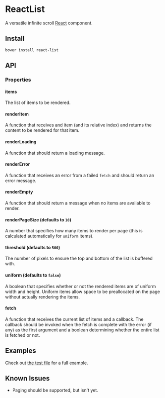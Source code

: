 # ReactList

A versatile infinite scroll [React] component.

## Install

```bash
bower install react-list
```

## API

### Properties

#### items

The list of items to be rendered.

#### renderItem

A function that receives and item (and its relative index) and returns the content to be rendered for that item.

#### renderLoading

A function that should return a loading message.

#### renderError

A function that receives an error from a failed `fetch` and should return an
error message.

#### renderEmpty

A function that should return a message when no items are available to render.

#### renderPageSize (defaults to `10`)

A number that specifies how many items to render per page (this is calculated automatically for `uniform` items).

#### threshold (defaults to `500`)

The number of pixels to ensure the top and bottom of the list is buffered with.

#### uniform (defaults to `false`)

A boolean that specifies whether or not the rendered items are of uniform width
and height. Uniform items allow space to be preallocated on the page without actually rendering the items.

#### fetch

A function that receives the current list of items and a callback. The callback
should be invoked when the fetch is complete with the error (if any) as the
first argument and a boolean determining whether the entire list is fetched or
not.


## Examples

Check out [the test file](https://orgsync.github.io/react-list/test.html) for a
full example.

## Known Issues

- Paging should be supported, but isn't yet.

[React]: https://github.com/facebook/react

